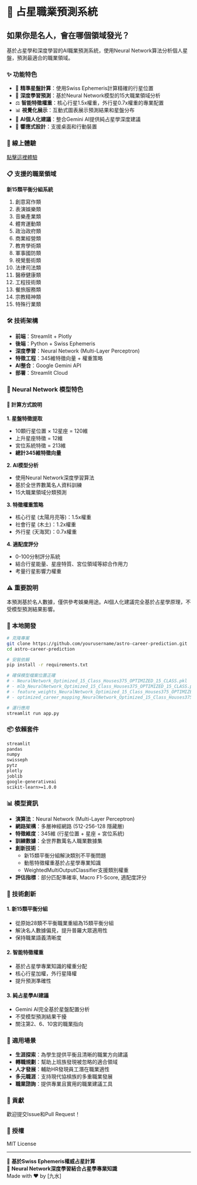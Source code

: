 # 🌟 占星職業預測系統

## 如果你是名人，會在哪個領域發光？

基於占星學和深度學習的AI職業預測系統，使用Neural Network算法分析個人星盤，預測最適合的職業領域。

### ✨ 功能特色

- 🔮 **精準星盤計算**：使用Swiss Ephemeris計算精確的行星位置
- 🧠 **深度學習預測**：基於Neural Network模型的15大職業領域分析
- ⚖️ **智能特徵權重**：核心行星1.5x權重，外行星0.7x權重的專業配置
- 📊 **視覺化展示**：互動式圖表展示預測結果和星盤分布
- 🤖 **AI個人化建議**：整合Gemini AI提供純占星學深度建議
- 📱 **響應式設計**：支援桌面和行動裝置

### 🚀 線上體驗

[點擊這裡體驗](https://astro-career-predictor-141913333.streamlit.app/)

### 📋 支援的職業領域

**新15類平衡分組系統**

1. 創意寫作類
2. 表演娛樂類
3. 音樂產業類
4. 體育運動類
5. 政治政府類
6. 商業經營類
7. 教育學術類
8. 軍事國防類
9. 視覺藝術類
10. 法律司法類
11. 醫療健康類
12. 工程技術類
13. 餐旅服務類
14. 宗教精神類
15. 特殊行業類


### 🛠️ 技術架構

- **前端**：Streamlit + Plotly
- **後端**：Python + Swiss Ephemeris
- **深度學習**：Neural Network (Multi-Layer Perceptron)
- **特徵工程**：345維特徵向量 + 權重策略
- **AI整合**：Google Gemini API
- **部署**：Streamlit Cloud

### 🧠 Neural Network 模型特色

#### 🔮 計算方式說明

**1. 星盤特徵提取**
- 10顆行星位置 × 12星座 = 120維
- 上升星座特徵 = 12維  
- 宮位系統特徵 = 213維
- **總計345維特徵向量**

**2. AI模型分析**
- 使用Neural Network深度學習算法
- 基於全世界數萬名人資料訓練
- 15大職業領域分類預測

**3. 特徵權重策略**
- 核心行星 (太陽月亮等)：1.5x權重
- 社會行星 (木土)：1.2x權重
- 外行星 (天海冥)：0.7x權重

**4. 適配度評分**
- 0-100分制評分系統
- 結合行星能量、星座特質、宮位領域等綜合作用力
- 考量行星影響力權重

### ⚠️ 重要說明

本預測基於名人數據，僅供參考娛樂用途。AI個人化建議完全基於占星學原理，不受模型預測結果影響。

### 🔧 本地開發

```bash
# 克隆專案
git clone https://github.com/yourusername/astro-career-prediction.git
cd astro-career-prediction

# 安裝依賴
pip install -r requirements.txt

# 確保模型檔案位置正確
# - NeuralNetwork_Optimized_15_Class_Houses375_OPTIMIZED_15_CLASS.pkl
# - mlb_NeuralNetwork_Optimized_15_Class_Houses375_OPTIMIZED_15_CLASS.pkl
# - feature_weights_NeuralNetwork_Optimized_15_Class_Houses375_OPTIMIZED_15_CLASS.pkl
# - optimized_career_mapping_NeuralNetwork_Optimized_15_Class_Houses375_OPTIMIZED_15_CLASS.pkl

# 運行應用
streamlit run app.py
```

### 📦 依賴套件

```txt
streamlit
pandas
numpy
swisseph
pytz
plotly
joblib
google-generativeai
scikit-learn>=1.0.0
```

### 📊 模型資訊

- **演算法**：Neural Network (Multi-Layer Perceptron)
- **網路架構**：多層神經網路 (512-256-128 隱藏層)
- **特徵維度**：345維 (行星位置 + 星座 + 宮位系統)
- **訓練數據**：全世界數萬名人職業數據集
- **創新技術**：
  - 新15類平衡分組解決類別不平衡問題
  - 動態特徵權重基於占星學專業知識
  - WeightedMultiOutputClassifier支援類別權重
- **評估指標**：部分匹配準確率, Macro F1-Score, 適配度評分

### 🎯 技術創新

#### 1. 新15類平衡分組
- 從原始28類不平衡職業重組為15類平衡分組
- 解決名人數據偏見，提升普羅大眾適用性
- 保持職業語義清晰度

#### 2. 智能特徵權重
- 基於占星學專業知識的權重分配
- 核心行星加權，外行星降權
- 提升預測準確性

#### 3. 純占星學AI建議
- Gemini AI完全基於星盤配置分析
- 不受模型預測結果干擾
- 關注第2、6、10宮的職業指向

### 🌟 適用場景

- **生涯探索**：為學生提供平衡且清晰的職業方向建議
- **轉職規劃**：幫助上班族發現被忽略的適合領域
- **人才發展**：輔助HR發現員工潛在職業適性
- **多元職涯**：支持現代協槓族的多重職業發展
- **職業諮詢**：提供專業且實用的職業建議工具

### 👥 貢獻

歡迎提交Issue和Pull Request！

### 📄 授權

MIT License

---

🌟 **基於Swiss Ephemeris權威占星計算**  
🧠 **Neural Network深度學習結合占星學專業知識**  
Made with ❤️ by [九水]